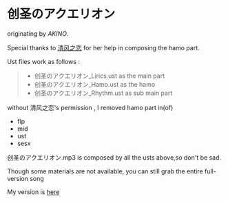 创圣のアクエリオン
=====

originating by *AKINO*.

Special thanks to [清风之恋](http://space.bilibili.com/192829) for her help in composing the hamo part.



Ust files work as follows :

> - 创圣のアクエリオン_Lirics.ust as the main part
> - 创圣のアクエリオン_Hamo.ust as the hamo
> - 创圣のアクエリオン_Rhythm.ust as sub main part

without 清风之恋's permission ,
I removed hamo part in(of)


- flp
- mid
-  ust 
-  sesx

创圣のアクエリオン.mp3 is composed by all the usts above,so don't be sad.

Though some materials are not available, you can still grab the entire full-version song


My version is [here](http://www.bilibili.com/video/av3449431/)


